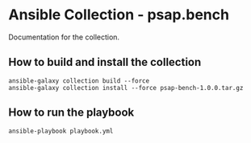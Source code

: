 # Ansible Collection - psap.bench

Documentation for the collection.


## How to build and install the collection

```
ansible-galaxy collection build --force
ansible-galaxy collection install --force psap-bench-1.0.0.tar.gz
```

## How to run the playbook

```
ansible-playbook playbook.yml
```
